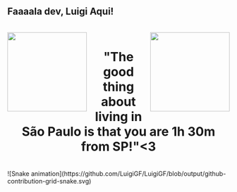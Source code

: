 ## Faaaala dev, Luigi Aqui!

<br>  
  <img  align="left" height="180em" src="https://github-readme-stats.vercel.app/api?username=Caio-Silveira&theme=midnight-purple&show_icons=true"/>
  <img align="right" height="180em" src="https://github-readme-stats.vercel.app/api/top-langs/?username=Caio-Silveira&layout=compact&langs_count=16&theme=midnight-purple"/>
  <div align="center">  
  <div style="display: inline_block">  
  <h1 align="center">"The good thing about living in São Paulo is that you are 1h 30m from SP!"<3</h1>
  </div>
  </div>
</br>
 ![Snake animation](https://github.com/LuigiGF/LuigiGF/blob/output/github-contribution-grid-snake.svg)
